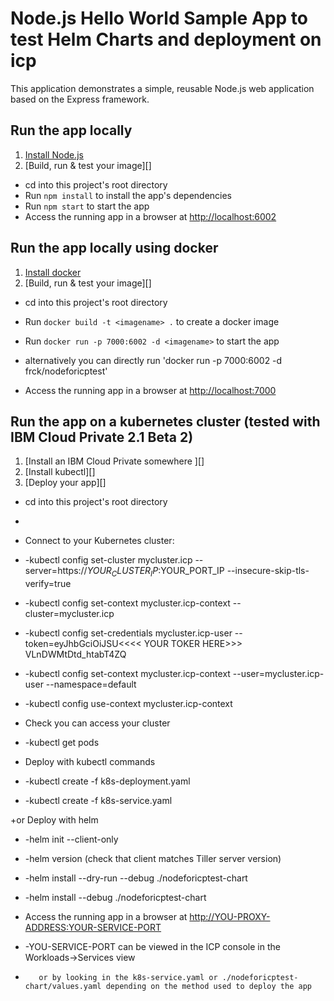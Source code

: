 # Node.js Hello World Sample App to test Helm Charts and deployment on icp

This application demonstrates a simple, reusable Node.js web application based on the Express framework.

## Run the app locally

1. [Install Node.js][]
2. [Build, run & test your image][]
+ cd into this project's root directory
+ Run `npm install` to install the app's dependencies
+ Run `npm start` to start the app
+ Access the running app in a browser at <http://localhost:6002>

[Install Node.js]: https://nodejs.org/en/download/

## Run the app locally using docker

1. [Install docker][]
2. [Build, run & test your image][]
+ cd into this project's root directory
+ Run `docker build -t <imagename> .` to create a docker image 
+ Run `docker run -p 7000:6002 -d <imagename>` to start the app

+ alternatively you can directly run 'docker run -p 7000:6002 -d frck/nodeforicptest'

+ Access the running app in a browser at <http://localhost:7000>

[Install docker]: https://docs.docker.com/engine/installation/

## Run the app on a kubernetes cluster (tested with IBM Cloud Private 2.1 Beta 2)

1. [Install an IBM Cloud Private somewhere ][]
2. [Install kubectl][]
3. [Deploy your app][]
+ cd into this project's root directory
+ 
+ Connect to your Kubernetes cluster:
+    -kubectl config set-cluster mycluster.icp --server=https://$YOUR_CLUSTER_IP:$YOUR_PORT_IP --insecure-skip-tls-verify=true
+    -kubectl config set-context mycluster.icp-context --cluster=mycluster.icp
+    -kubectl config set-credentials mycluster.icp-user --token=eyJhbGciOiJSU<<<<  YOUR TOKER HERE>>> VLnDWMtDtd_htabT4ZQ
+    -kubectl config set-context mycluster.icp-context --user=mycluster.icp-user --namespace=default
+    -kubectl config use-context mycluster.icp-context

+ Check you can access your cluster
+    -kubectl get pods

+ Deploy with kubectl commands
+    -kubectl create -f k8s-deployment.yaml
+    -kubectl create -f k8s-service.yaml

+or Deploy with helm
+    -helm init --client-only
+    -helm version (check that client matches Tiller server version)
+    -helm install --dry-run --debug ./nodeforicptest-chart
+    -helm install  --debug ./nodeforicptest-chart


+ Access the running app in a browser at <http://YOU-PROXY-ADDRESS:YOUR-SERVICE-PORT>
+    -YOU-SERVICE-PORT can be viewed in the ICP console in the Workloads->Services view
+        or by looking in the k8s-service.yaml or ./nodeforicptest-chart/values.yaml depending on the method used to deploy the app

[Install IBM Cloud Private]: https://www.ibm.com/support/knowledgecenter/en/SSBS6K
